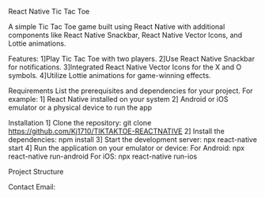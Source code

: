 React Native Tic Tac Toe


A simple Tic Tac Toe game built using React Native with additional components like React Native Snackbar, React Native Vector Icons, and Lottie animations.
 

Features:
1]Play Tic Tac Toe with two players.
2]Use React Native Snackbar for notifications.
3]Integrated React Native Vector Icons for the X and O symbols.
4]Utilize Lottie animations for game-winning effects.

Requirements
List the prerequisites and dependencies for your project. For example:
1] React Native installed on your system
2] Android or iOS emulator or a physical device to run the app

Installation
1] Clone the repository: 
git clone https://github.com/Kj1710/TIKTAKTOE-REACTNATIVE
2] Install the dependencies:
npm install
3] Start the development server:
npx react-native start
4] Run the application on your emulator or device:
For Android: 
npx react-native run-android
For iOS:
npx react-native run-ios


Project Structure




Contact
Email: 

